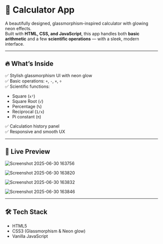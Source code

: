 # 💎 Calculator App

A beautifully designed, glassmorphism-inspired calculator with glowing neon effects.  
Built with **HTML, CSS, and JavaScript**, this app handles both **basic arithmetic** and a few **scientific operations** — with a sleek, modern interface.

---

## 🔥 What’s Inside

✅ Stylish glassmorphism UI with neon glow  
✅ Basic operations: `+`, `-`, `×`, `÷`  
✅ Scientific functions:
- Square (`x²`)
- Square Root (`√`)
- Percentage (`%`)
- Reciprocal (`1/x`)
- Pi constant (`π`)

✅ Calculation history panel  
✅ Responsive and smooth UX  

---

## 📸 Live Preview

![Screenshot 2025-06-30 163756](https://github.com/user-attachments/assets/eaa76dd9-d7ac-491b-a761-59bf0685ddce)

![Screenshot 2025-06-30 163820](https://github.com/user-attachments/assets/9a79126f-1456-4cda-bec8-921700875abd)

![Screenshot 2025-06-30 163832](https://github.com/user-attachments/assets/c0767060-f5a4-4346-9449-e8f1e1ff6ec7)

![Screenshot 2025-06-30 163846](https://github.com/user-attachments/assets/443f487f-2f74-42d2-abf9-6a03f84dc216)

---

## 🛠️ Tech Stack

- HTML5  
- CSS3 (Glassmorphism & Neon glow)  
- Vanilla JavaScript  
